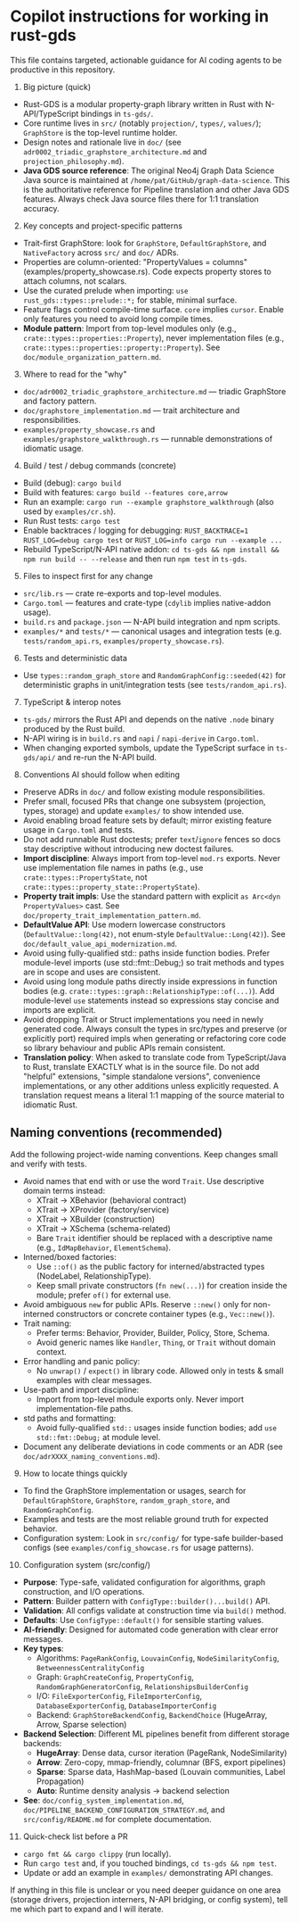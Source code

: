 # Copilot instructions for working in rust-gds

This file contains targeted, actionable guidance for AI coding agents to be productive in this repository.

1. Big picture (quick)

- Rust-GDS is a modular property-graph library written in Rust with N-API/TypeScript bindings in `ts-gds/`.
- Core runtime lives in `src/` (notably `projection/`, `types/`, `values/`); `GraphStore` is the top-level runtime holder.
- Design notes and rationale live in `doc/` (see `adr0002_triadic_graphstore_architecture.md` and `projection_philosophy.md`).
- **Java GDS source reference**: The original Neo4j Graph Data Science Java source is maintained at `/home/pat/GitHub/graph-data-science`. This is the authoritative reference for Pipeline translation and other Java GDS features. Always check Java source files there for 1:1 translation accuracy.

2. Key concepts and project-specific patterns

- Trait-first GraphStore: look for `GraphStore`, `DefaultGraphStore`, and `NativeFactory` across `src/` and `doc/` ADRs.
- Properties are column-oriented: "PropertyValues = columns" (examples/property_showcase.rs). Code expects property stores to attach columns, not scalars.
- Use the curated prelude when importing: `use rust_gds::types::prelude::*;` for stable, minimal surface.
- Feature flags control compile-time surface. `core` implies `cursor`. Enable only features you need to avoid long compile times.
- **Module pattern**: Import from top-level modules only (e.g., `crate::types::properties::Property`), never implementation files (e.g., `crate::types::properties::property::Property`). See `doc/module_organization_pattern.md`.

3. Where to read for the "why"

- `doc/adr0002_triadic_graphstore_architecture.md` — triadic GraphStore and factory pattern.
- `doc/graphstore_implementation.md` — trait architecture and responsibilities.
- `examples/property_showcase.rs` and `examples/graphstore_walkthrough.rs` — runnable demonstrations of idiomatic usage.

4. Build / test / debug commands (concrete)

- Build (debug): `cargo build`
- Build with features: `cargo build --features core,arrow`
- Run an example: `cargo run --example graphstore_walkthrough` (also used by `examples/cr.sh`).
- Run Rust tests: `cargo test`
- Enable backtraces / logging for debugging: `RUST_BACKTRACE=1 RUST_LOG=debug cargo test` or `RUST_LOG=info cargo run --example ...`
- Rebuild TypeScript/N-API native addon: `cd ts-gds && npm install && npm run build -- --release` and then run `npm test` in `ts-gds`.

5. Files to inspect first for any change

- `src/lib.rs` — crate re-exports and top-level modules.
- `Cargo.toml` — features and crate-type (`cdylib` implies native-addon usage).
- `build.rs` and `package.json` — N-API build integration and npm scripts.
- `examples/*` and `tests/*` — canonical usages and integration tests (e.g. `tests/random_api.rs`, `examples/property_showcase.rs`).

6. Tests and deterministic data

- Use `types::random_graph_store` and `RandomGraphConfig::seeded(42)` for deterministic graphs in unit/integration tests (see `tests/random_api.rs`).

7. TypeScript & interop notes

- `ts-gds/` mirrors the Rust API and depends on the native `.node` binary produced by the Rust build.
- N-API wiring is in `build.rs` and `napi` / `napi-derive` in `Cargo.toml`.
- When changing exported symbols, update the TypeScript surface in `ts-gds/api/` and re-run the N-API build.

8. Conventions AI should follow when editing

- Preserve ADRs in `doc/` and follow existing module responsibilities.
- Prefer small, focused PRs that change one subsystem (projection, types, storage) and update `examples/` to show intended use.
- Avoid enabling broad feature sets by default; mirror existing feature usage in `Cargo.toml` and tests.
- Do not add runnable Rust doctests; prefer `text`/`ignore` fences so docs stay descriptive without introducing new doctest failures.
- **Import discipline**: Always import from top-level `mod.rs` exports. Never use implementation file names in paths (e.g., use `crate::types::PropertyState`, not `crate::types::property_state::PropertyState`).
- **Property trait impls**: Use the standard pattern with explicit `as Arc<dyn PropertyValues>` cast. See `doc/property_trait_implementation_pattern.md`.
- **DefaultValue API**: Use modern lowercase constructors (`DefaultValue::long(42)`, not enum-style `DefaultValue::Long(42)`). See `doc/default_value_api_modernization.md`.
- Avoid using fully-qualified std:: paths inside function bodies. Prefer module-level imports (use std::fmt::Debug;) so trait methods and types are in scope and uses are consistent.
- Avoid using long module paths directly inside expressions in function bodies (e.g. `crate::types::graph::RelationshipType::of(...)`). Add module-level `use` statements instead so expressions stay concise and imports are explicit.
- Avoid dropping Trait or Struct implementations you need in newly generated code. Always consult the types in src/types and preserve (or explicitly port) required impls when generating or refactoring core code so library behaviour and public APIs remain consistent.
- **Translation policy**: When asked to translate code from TypeScript/Java to Rust, translate EXACTLY what is in the source file. Do not add "helpful" extensions, "simple standalone versions", convenience implementations, or any other additions unless explicitly requested. A translation request means a literal 1:1 mapping of the source material to idiomatic Rust.

## Naming conventions (recommended)

Add the following project-wide naming conventions. Keep changes small and verify with tests.

- Avoid names that end with or use the word `Trait`. Use descriptive domain terms instead:
  - XTrait → XBehavior (behavioral contract)
  - XTrait → XProvider (factory/service)
  - XTrait → XBuilder (construction)
  - XTrait → XSchema (schema-related)
  - Bare `Trait` identifier should be replaced with a descriptive name (e.g., `IdMapBehavior`, `ElementSchema`).
- Interned/boxed factories:
  - Use `::of()` as the public factory for interned/abstracted types (NodeLabel, RelationshipType).
  - Keep small private constructors (`fn new(...)`) for creation inside the module; prefer `of()` for external use.
- Avoid ambiguous `new` for public APIs. Reserve `::new()` only for non-interned constructors or concrete container types (e.g., `Vec::new()`).
- Trait naming:
  - Prefer terms: Behavior, Provider, Builder, Policy, Store, Schema.
  - Avoid generic names like `Handler`, `Thing`, or `Trait` without domain context.
- Error handling and panic policy:
  - No `unwrap()` / `expect()` in library code. Allowed only in tests & small examples with clear messages.
- Use-path and import discipline:
  - Import from top-level module exports only. Never import implementation-file paths.
- std paths and formatting:
  - Avoid fully-qualified `std::` usages inside function bodies; add `use std::fmt::Debug;` at module level.
- Document any deliberate deviations in code comments or an ADR (see `doc/adrXXXX_naming_conventions.md`).

9. How to locate things quickly

- To find the GraphStore implementation or usages, search for `DefaultGraphStore`, `GraphStore`, `random_graph_store`, and `RandomGraphConfig`.
- Examples and tests are the most reliable ground truth for expected behavior.
- Configuration system: Look in `src/config/` for type-safe builder-based configs (see `examples/config_showcase.rs` for usage patterns).

10. Configuration system (src/config/)

- **Purpose**: Type-safe, validated configuration for algorithms, graph construction, and I/O operations.
- **Pattern**: Builder pattern with `ConfigType::builder()...build()` API.
- **Validation**: All configs validate at construction time via `build()` method.
- **Defaults**: Use `ConfigType::default()` for sensible starting values.
- **AI-friendly**: Designed for automated code generation with clear error messages.
- **Key types**:
  - Algorithms: `PageRankConfig`, `LouvainConfig`, `NodeSimilarityConfig`, `BetweennessCentralityConfig`
  - Graph: `GraphCreateConfig`, `PropertyConfig`, `RandomGraphGeneratorConfig`, `RelationshipsBuilderConfig`
  - I/O: `FileExporterConfig`, `FileImporterConfig`, `DatabaseExporterConfig`, `DatabaseImporterConfig`
  - Backend: `GraphStoreBackendConfig`, `BackendChoice` (HugeArray, Arrow, Sparse selection)
- **Backend Selection**: Different ML pipelines benefit from different storage backends:
  - **HugeArray**: Dense data, cursor iteration (PageRank, NodeSimilarity)
  - **Arrow**: Zero-copy, mmap-friendly, columnar (BFS, export pipelines)
  - **Sparse**: Sparse data, HashMap-based (Louvain communities, Label Propagation)
  - **Auto**: Runtime density analysis → backend selection
- **See**: `doc/config_system_implementation.md`, `doc/PIPELINE_BACKEND_CONFIGURATION_STRATEGY.md`, and `src/config/README.md` for complete documentation.

11. Quick-check list before a PR

- `cargo fmt && cargo clippy` (run locally).
- Run `cargo test` and, if you touched bindings, `cd ts-gds && npm test`.
- Update or add an example in `examples/` demonstrating API changes.

If anything in this file is unclear or you need deeper guidance on one area (storage drivers, projection interners, N-API bridging, or config system), tell me which part to expand and I will iterate.
